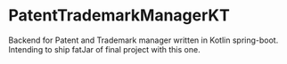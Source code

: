 # PatentTrademarkManagerKT
Backend for Patent and Trademark manager written in Kotlin spring-boot. Intending to ship fatJar of final project with this one.
